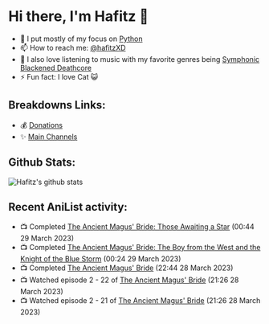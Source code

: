# Hi there, I'm Hafitz 👋
- 🐍 I put mostly of my focus on [Python](https://python.org)
- 📫 How to reach me: [@hafitzXD](https://t.me/hafitzXD)
- 🎵 I also love listening to music with my favorite genres being [Symphonic Blackened Deathcore](https://youtu.be/qyYmS_iBcy4)
- ⚡ Fun fact: I love Cat 😺

## Breakdowns Links:
- 💰 [Donations](https://t.me/TheBreakdowns/2)
- ✨ [Main Channels](https://t.me/TheBreakdowns)

## Github Stats:
![Hafitz's github stats](https://github-readme-stats.vercel.app/api?username=breakdowns&show_icons=true&count_private=true&bg_color=00000000&text_color=777)

## Recent AniList activity:
<!-- ANILIST_ACTIVITY:start -->

-   📺 Completed [The Ancient Magus' Bride: Those Awaiting a Star](https://anilist.co/anime/21688) (00:44 29 March 2023)
-   📺 Completed [The Ancient Magus' Bride: The Boy from the West and the Knight of the Blue Storm](https://anilist.co/anime/130713) (00:24 29 March 2023)
-   📺 Completed [The Ancient Magus' Bride](https://anilist.co/anime/98436) (22:44 28 March 2023)
-   📺 Watched episode 2 - 22 of [The Ancient Magus' Bride](https://anilist.co/anime/98436) (21:26 28 March 2023)
-   📺 Watched episode 2 - 21 of [The Ancient Magus' Bride](https://anilist.co/anime/98436) (21:26 28 March 2023)

<!-- ANILIST_ACTIVITY:end -->
